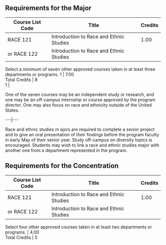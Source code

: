 ##  Requirements for the Major

Course List  Code  |  Title  |  Credits  
---|---|---  
RACE 121  |  Introduction to Race and Ethnic Studies  |  1.00  
or RACE 122  |  Introduction to Race and Ethnic Studies  
Select a minimum of seven other approved courses taken in at least three
departments or programs.  1  |  7.00  
Total Credits  |  8  
1  |

One of the seven courses may be an independent study or research, and one may
be an off-campus internship or course approved by the program director. One
may also focus on race and ethnicity outside of the United States.  
  
---|---  
  
Race and ethnic studies m  ajors are required to complete a senior project and
to give an oral presentation of their findings before the program faculty in
early May of their senior year.  Study off-campus on diversity topics is
encouraged. Students may wish to link a race and ethnic studies major with
another one from a department represented in the program.

##  Requirements for the Concentration

Course List  Code  |  Title  |  Credits  
---|---|---  
RACE 121  |  Introduction to Race and Ethnic Studies  |  1.00  
or RACE 122  |  Introduction to Race and Ethnic Studies  
Select four other approved courses taken in at least two departments or
programs.  |  4.00  
Total Credits  |  5

